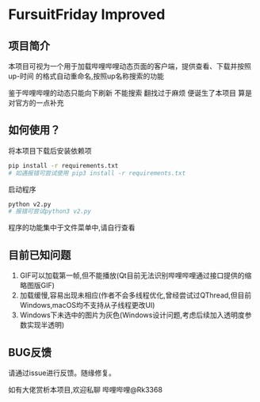 # FursuitFriday Improved
## 项目简介
本项目可视为一个用于加载哔哩哔哩动态页面的客户端，提供查看、下载并按照 up-时间 的格式自动重命名,按照up名称搜索的功能

鉴于哔哩哔哩的动态只能向下刷新 不能搜索 翻找过于麻烦 便诞生了本项目 算是对官方的一点补充
## 如何使用？
将本项目下载后安装依赖项
```bash
pip install -r requirements.txt
# 如遇报错可尝试使用 pip3 install -r requirements.txt
```
启动程序
```bash
python v2.py
# 报错可尝试python3 v2.py
```
程序的功能集中于文件菜单中,请自行查看

## 目前已知问题
1. GIF可以加载第一帧,但不能播放(Qt目前无法识别哔哩哔哩通过接口提供的缩略图版GIF)
2. 加载缓慢,容易出现未相应(作者不会多线程优化,曾经尝试过QThread,但目前Windows,macOS均不支持从子线程更改UI)
3. Windows下未选中的图片为灰色(Windows设计问题,考虑后续加入透明度参数实现半透明)

## BUG反馈
请通过issue进行反馈。随缘修复。

如有大佬赏析本项目,欢迎私聊 哔哩哔哩@Rk3368
